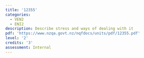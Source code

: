 ```yaml
---
title: '12355'
categories:
  - VEN2
  - ENI2
description: Describe stress and ways of dealing with it
pdf: 'https://www.nzqa.govt.nz/nqfdocs/units/pdf/12355.pdf'
level: '2'
credits: '3'
assessment: Internal
---
```


